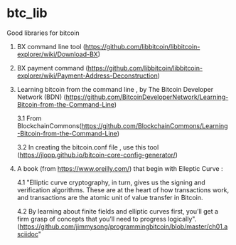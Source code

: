 # btc_lib
Good libraries for bitcoin

1. BX command line tool (https://github.com/libbitcoin/libbitcoin-explorer/wiki/Download-BX)
2. BX payment command (https://github.com/libbitcoin/libbitcoin-explorer/wiki/Payment-Address-Deconstruction)

3. Learning bitcoin from the command line , by The Bitcoin Developer Network (BDN) (https://github.com/BitcoinDeveloperNetwork/Learning-Bitcoin-from-the-Command-Line) 

   3.1 From BlockchainCommons(https://github.com/BlockchainCommons/Learning-Bitcoin-from-the-Command-Line)
   
   3.2 In creating the bitcoin.conf file , use this tool (https://jlopp.github.io/bitcoin-core-config-generator/)

4. A book  (from https://www.oreilly.com/) that begin with Elleptic Curve :

   4.1 "Elliptic curve cryptography, in turn, gives us the signing and verification algorithms. These are at the heart of how transactions work, and transactions are the atomic unit of value transfer in Bitcoin. 
   
   4.2 By learning about finite fields and elliptic curves first, you’ll get a firm grasp of concepts that you’ll need to progress logically".(https://github.com/jimmysong/programmingbitcoin/blob/master/ch01.asciidoc"
